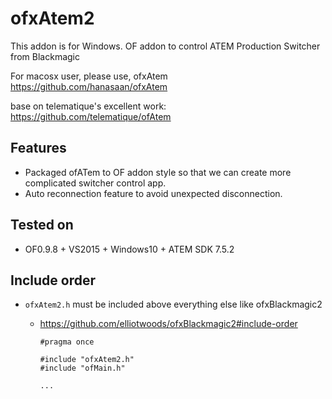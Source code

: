 # ofxAtem2
This addon is for Windows.
OF addon to control ATEM Production Switcher from Blackmagic

For macosx user, please use, ofxAtem
https://github.com/hanasaan/ofxAtem

base on telematique's excellent work:
https://github.com/telematique/ofAtem

## Features
- Packaged ofATem to OF addon style so that we can create more complicated switcher control app.
- Auto reconnection feature to avoid unexpected disconnection.

## Tested on
- OF0.9.8 + VS2015 + Windows10 + ATEM SDK 7.5.2

## Include order
- `ofxAtem2.h` must be included above everything else like ofxBlackmagic2
  - https://github.com/elliotwoods/ofxBlackmagic2#include-order

        #pragma once

        #include "ofxAtem2.h"
        #include "ofMain.h"

        ...